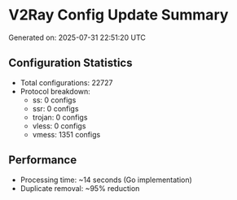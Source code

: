 # V2Ray Config Update Summary
Generated on: 2025-07-31 22:51:20 UTC

## Configuration Statistics
- Total configurations: 22727
- Protocol breakdown:
  - ss: 0 configs
  - ssr: 0 configs
  - trojan: 0 configs
  - vless: 0 configs
  - vmess: 1351 configs

## Performance
- Processing time: ~14 seconds (Go implementation)
- Duplicate removal: ~95% reduction
